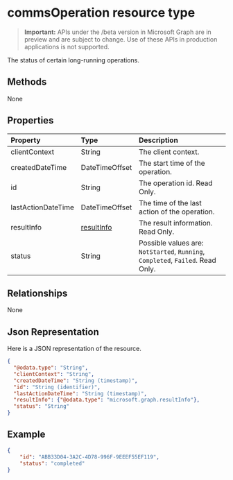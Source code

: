 # commsOperation resource type

> **Important:** APIs under the /beta version in Microsoft Graph are in preview and are subject to change. Use of these APIs in production applications is not supported.

The status of certain long-running operations.

## Methods
None

## Properties

| Property           | Type                        | Description                                                                     |
| :----------------- | :-------------------------- | :-------------------------------------------------------------------------------|
| clientContext      | String                      | The client context.                                                             |
| createdDateTime    | DateTimeOffset              | The start time of the operation.                                                |
| id                 | String                      | The operation id. Read Only.                                                    |
| lastActionDateTime | DateTimeOffset              | The time of the last action of the operation.                                   |
| resultInfo         | [resultInfo](resultInfo.md) | The result information. Read Only.                                              |
| status             | String                      | Possible values are: `NotStarted`, `Running`, `Completed`, `Failed`. Read Only. |

## Relationships
None

## Json Representation

Here is a JSON representation of the resource.

<!-- {
  "blockType": "resource",
  "optionalProperties": [

  ],
  "@odata.type": "microsoft.graph.commsOperation",
  "openType": true
}-->

```json
{
  "@odata.type": "String",
  "clientContext": "String",
  "createdDateTime": "String (timestamp)",
  "id": "String (identifier)",
  "lastActionDateTime": "String (timestamp)",
  "resultInfo": {"@odata.type": "microsoft.graph.resultInfo"},
  "status": "String"
}
```

## Example

``` json
{
    "id": "ABB33D04-3A2C-4D78-996F-9EEEF55EF119",
    "status": "completed"
}
```

<!-- uuid: 8fcb5dbc-d5aa-4681-8e31-b001d5168d79
2015-10-25 14:57:30 UTC -->
<!-- {
  "type": "#page.annotation",
  "description": "commsOperation resource",
  "keywords": "",
  "section": "documentation",
  "tocPath": ""
}-->
